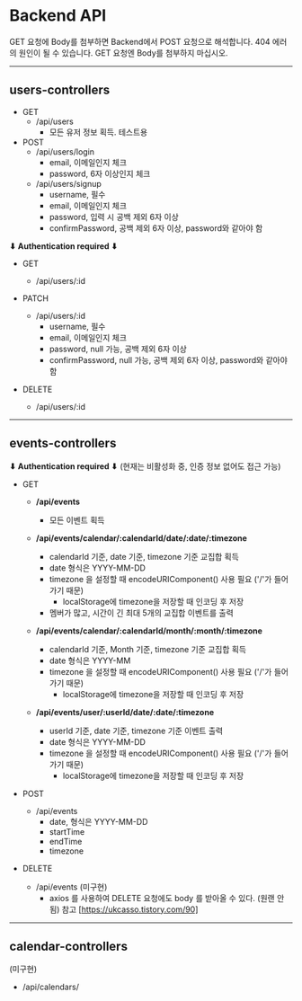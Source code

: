 # Backend API

GET 요청에 Body를 첨부하면 Backend에서 POST 요청으로 해석합니다.
404 에러의 원인이 될 수 있습니다. GET 요청엔 Body를 첨부하지 마십시오.

---

## users-controllers

- GET
  - /api/users
    - 모든 유저 정보 획득. 테스트용
- POST
  - /api/users/login
    - email, 이메일인지 체크
    - password, 6자 이상인지 체크
  - /api/users/signup
    - username, 필수
    - email, 이메일인지 체크
    - password, 입력 시 공백 제외 6자 이상
    - confirmPassword, 공백 제외 6자 이상, password와 같아야 함

**⬇︎ Authentication required ⬇︎**

- GET
  - /api/users/:id
- PATCH

  - /api/users/:id
    - username, 필수
    - email, 이메일인지 체크
    - password, null 가능, 공백 제외 6자 이상
    - confirmPassword, null 가능, 공백 제외 6자 이상, password와 같아야 함

- DELETE
  - /api/users/:id

---

## events-controllers

**⬇︎ Authentication required ⬇︎**
(현재는 비활성화 중, 인증 정보 없어도 접근 가능)

- GET

  - **/api/events**
    - 모든 이벤트 획득
  - **/api/events/calendar/:calendarId/date/:date/:timezone**
    - calendarId 기준, date 기준, timezone 기준 교집합 획득
    - date 형식은 YYYY-MM-DD
    - timezone 을 설정할 때 encodeURIComponent() 사용 필요 ('/'가 들어가기 때문)
      - localStorage에 timezone을 저장할 때 인코딩 후 저장
    - 멤버가 많고, 시간이 긴 최대 5개의 교집합 이벤트를 출력
  - **/api/events/calendar/:calendarId/month/:month/:timezone**

    - calendarId 기준, Month 기준, timezone 기준 교집합 획득
    - date 형식은 YYYY-MM
    - timezone 을 설정할 때 encodeURIComponent() 사용 필요 ('/'가 들어가기 때문)
      - localStorage에 timezone을 저장할 때 인코딩 후 저장

  - **/api/events/user/:userId/date/:date/:timezone**
    - userId 기준, date 기준, timezone 기준 이벤트 출력
    - date 형식은 YYYY-MM-DD
    - timezone 을 설정할 때 encodeURIComponent() 사용 필요 ('/'가 들어가기 때문)
      - localStorage에 timezone을 저장할 때 인코딩 후 저장

- POST
  - /api/events
    - date, 형식은 YYYY-MM-DD
    - startTime
    - endTime
    - timezone
- DELETE
  - /api/events (미구현)
    - axios 를 사용하여 DELETE 요청에도 body 를 받아올 수 있다. (원랜 안됨)
      참고 [https://ukcasso.tistory.com/90]

---

## calendar-controllers

(미구현)

- /api/calendars/
